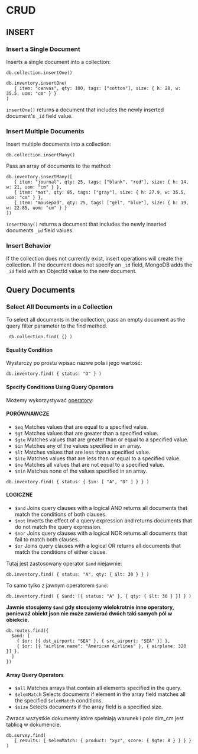# CRUD

## INSERT

### Insert a Single Document

Inserts a single document into a collection:

```
db.collection.insertOne()
``` 

```mongodb-json
db.inventory.insertOne(
   { item: "canvas", qty: 100, tags: ["cotton"], size: { h: 28, w: 35.5, uom: "cm" } }
)
```

`insertOne()` returns a document that includes the newly inserted document's `_id` field value.

### Insert Multiple Documents

Insert multiple documents into a collection:

```mongodb-json
db.collection.insertMany()
```

Pass an array of documents to the method:
```mongodb-json
db.inventory.insertMany([
   { item: "journal", qty: 25, tags: ["blank", "red"], size: { h: 14, w: 21, uom: "cm" } },
   { item: "mat", qty: 85, tags: ["gray"], size: { h: 27.9, w: 35.5, uom: "cm" } },
   { item: "mousepad", qty: 25, tags: ["gel", "blue"], size: { h: 19, w: 22.85, uom: "cm" } }
])
```

`insertMany()` returns a document that includes the newly inserted documents `_id` field values.

### Insert Behavior
If the collection does not currently exist, insert operations will create the collection.
If the document does not specify an `_id` field, MongoDB adds the `_id` field with an ObjectId value to the new document.

## Query Documents

### Select All Documents in a Collection

To select all documents in the collection, pass an empty document as the query filter parameter to the find method.
```mongodb-json
 db.collection.find( {} )
```

#### Equality Condition

Wystarczy po prostu wpisac nazwe pola i jego wartość:
```mongodb-json
db.inventory.find( { status: "D" } )
```

#### Specify Conditions Using Query Operators

Możemy wykorzystywać [operatory](https://www.mongodb.com/docs/manual/reference/operator/query/#std-label-query-selectors
):

#### PORÓWNAWCZE

* `$eq` Matches values that are equal to a specified value.
* `$gt` Matches values that are greater than a specified value.
* `$gte` Matches values that are greater than or equal to a specified value.
* `$in` Matches any of the values specified in an array.
* `$lt` Matches values that are less than a specified value.
* `$lte` Matches values that are less than or equal to a specified value.
* `$ne` Matches all values that are not equal to a specified value.
* `$nin` Matches none of the values specified in an array.

```mongodb-json
db.inventory.find( { status: { $in: [ "A", "D" ] } } )
```

#### LOGICZNE

* `$and` Joins query clauses with a logical AND returns all documents that match the conditions of both clauses.
* `$not` Inverts the effect of a query expression and returns documents that do not match the query expression.
* `$nor` Joins query clauses with a logical NOR returns all documents that fail to match both clauses.
* `$or` Joins query clauses with a logical OR returns all documents that match the conditions of either clause.

Tutaj jest zastosowany operator `$and` niejawnie:
```mongodb-json
db.inventory.find( { status: "A", qty: { $lt: 30 } } )
```

To samo tylko z jawnym operatorem `$and`:
```mongodb-json
db.inventory.find( { $and: [{ status: "A" }, { qty: { $lt: 30 } }] } )
```

**Jawnie stosujemy `$and` gdy stosujemy wielokrotnie inne operatory, ponieważ obiekt json nie może zawierać dwóch taki samych pól w obiekcie.**
```mongodb-json
db.routes.find({
  $and: [
    { $or: [{ dst_airport: "SEA" }, { src_airport: "SEA" }] },
    { $or: [{ "airline.name": "American Airlines" }, { airplane: 320 }] },
  ]
})
```


#### Array Query Operators

* `$all` Matches arrays that contain all elements specified in the query.
* `$elemMatch` Selects documents if element in the array field matches all the specified `$elemMatch` conditions.
* `$size` Selects documents if the array field is a specified size.

Zwraca wszystkie dokumenty które spełniają warunek i pole dim_cm jest tablicą w dokumencie.
```mongodb-json
db.survey.find(
   { results: { $elemMatch: { product: "xyz", score: { $gte: 8 } } } }
)
```




